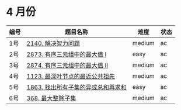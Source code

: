 # 4 月份

**编号**|**题目名称**|**难度**|**状态**
--------|------------|--------|--------
1号|[2140. 解决智力问题](./第1题%202140.%20解决智力问题)|medium|ac
2号|[2873. 有序三元组中的最大值 I](./第2题%202873.%20有序三元组中的最大值%20I)|easy|ac
3号|[2874. 有序三元组中的最大值 II](./第3题%202874.%20有序三元组中的最大值%20II)|medium|ac
4号|[1123. 最深叶节点的最近公共祖先](./第4题%201123.%20最深叶节点的最近公共祖先)|medium|ac
5号|[1863. 找出所有子集的异或总和再求和](./第5题%201863.%20找出所有子集的异或总和再求和)|easy|ac
6号|[368. 最大整除子集](./第6题%20368.%20最大整除子集)|medium|ac
